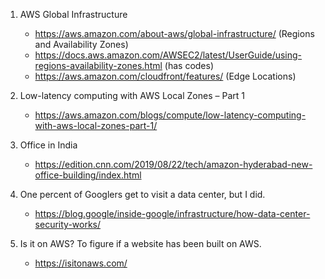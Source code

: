 
1. AWS Global Infrastructure
    - https://aws.amazon.com/about-aws/global-infrastructure/ (Regions and Availability Zones)
    - https://docs.aws.amazon.com/AWSEC2/latest/UserGuide/using-regions-availability-zones.html (has codes)
    - https://aws.amazon.com/cloudfront/features/ (Edge Locations)

1. Low-latency computing with AWS Local Zones – Part 1
    - https://aws.amazon.com/blogs/compute/low-latency-computing-with-aws-local-zones-part-1/

1. Office in India
    - https://edition.cnn.com/2019/08/22/tech/amazon-hyderabad-new-office-building/index.html

1. One percent of Googlers get to visit a data center, but I did.
    - https://blog.google/inside-google/infrastructure/how-data-center-security-works/

1. Is it on AWS? To figure if a website has been built on AWS.
    - https://isitonaws.com/